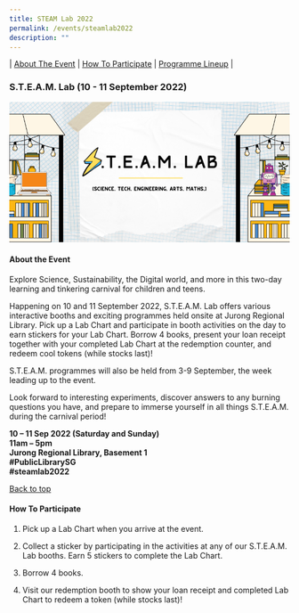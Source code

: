```yaml
---
title: STEAM Lab 2022
permalink: /events/steamlab2022
description: ""
---
```

| [About The Event](#about-the-event) | [How To Participate](#how-to-participate) | [Programme Lineup](#programme-lineup) | 

### S.T.E.A.M. Lab (10 - 11 September 2022)
![](/images/STEAM%20Lab%20EB%20Banner.png)

#### About the Event

Explore Science, Sustainability, the Digital world, and more in this two-day learning and tinkering carnival for children and teens.

Happening on 10 and 11 September 2022, S.T.E.A.M. Lab offers various interactive booths and exciting programmes held onsite at Jurong Regional Library. Pick up a Lab Chart and participate in booth activities on the day to earn stickers for your Lab Chart. Borrow 4 books, present your loan receipt together with your completed Lab Chart at the redemption counter, and redeem cool tokens (while stocks last)! 

S.T.E.A.M. programmes will also be held from 3-9 September, the week leading up to the event.  

Look forward to interesting experiments, discover answers to any burning questions you have, and prepare to immerse yourself in all things S.T.E.A.M. during the carnival period! 

**10 – 11 Sep 2022 (Saturday and Sunday) <br>
11am – 5pm <br>
Jurong Regional Library, Basement 1 <br>
#PublicLibrarySG <br>
#steamlab2022**

<p class="has-text-right margin--top--xl"><a href="#main-content">Back to top</a></p>


#### How To Participate

1. Pick up a Lab Chart when you arrive at the event. 



2. Collect a sticker by participating in the activities at any of our S.T.E.A.M. Lab booths. Earn 5 stickers to complete the Lab Chart. 
4. Borrow 4 books. 
5. Visit our redemption booth to show your loan receipt and completed Lab Chart to redeem a token (while stocks last)!
